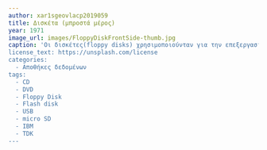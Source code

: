```yaml
---
author: xar1sgeovlacp2019059 
title: Δισκέτα (μπροστά μέρος)
year: 1971
image_url: images/FloppyDiskFrontSide-thumb.jpg
caption: 'Οι δισκέτες(floppy disks) χρησιμοποιούνταν για την επεξεργασία δεδομένων(ανάγνωση και εγγραφή) όπως και οι σημερινοί δίσκοι. Οι πρώτες δισκέτες κατασκευάστηκαν απο την IBM το 1971 με χωριτικότητα 80ΚΒ. Αργότερα ακολούθησαν κιάλες εταιρίες προκειμένου να κατασκευάσουν καλήτερης ποιότητας δισκέτες. Η συγκεκριμένη δισκέτα έχει χωριτικότητα 14,4 MB. 
license_text: https://unsplash.com/license
categories:
  - Αποθήκες δεδομένων 
tags:
  - CD
  - DVD
  - Floppy Disk
  - Flash disk
  - USB
  - micro SD
  - IBM
  - TDK
---
```

